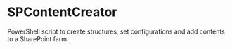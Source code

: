# SPContentCreator
PowerShell script to create structures, set configurations and add contents to a SharePoint farm.
